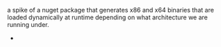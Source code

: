 a spike of a nuget package that generates x86 and x64 binaries that are loaded dynamically at runtime depending on what architecture we are running under.

* 
